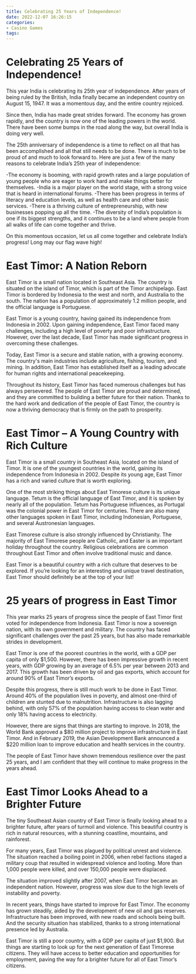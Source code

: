 ```yaml
---
title: Celebrating 25 Years of Independence! 
date: 2022-12-07 16:26:15
categories:
- Casino Games
tags:
---
```



#  Celebrating 25 Years of Independence! 

This year India is celebrating its 25th year of independence. After years of being ruled by the British, India finally became an independent country on August 15, 1947. It was a momentous day, and the entire country rejoiced.

Since then, India has made great strides forward. The economy has grown rapidly, and the country is now one of the leading powers in the world. There have been some bumps in the road along the way, but overall India is doing very well.

The 25th anniversary of independence is a time to reflect on all that has been accomplished and all that still needs to be done. There is much to be proud of and much to look forward to. Here are just a few of the many reasons to celebrate India’s 25th year of independence:

-The economy is booming, with rapid growth rates and a large population of young people who are eager to work hard and make things better for themselves.
-India is a major player on the world stage, with a strong voice that is heard in international forums.
-There has been progress in terms of literacy and education levels, as well as health care and other basic services.
-There is a thriving culture of entrepreneurship, with new businesses popping up all the time.
-The diversity of India’s population is one if its biggest strengths, and it continues to be a land where people from all walks of life can come together and thrive.

On this momentous occasion, let us all come together and celebrate India’s progress! Long may our flag wave high!

#  East Timor: A Nation Reborn 

East Timor is a small nation located in Southeast Asia. The country is situated on the island of Timor, which is part of the Timor archipelago. East Timor is bordered by Indonesia to the west and north, and Australia to the south. The nation has a population of approximately 1.2 million people, and the official language is Portuguese.

East Timor is a young country, having gained its independence from Indonesia in 2002. Upon gaining independence, East Timor faced many challenges, including a high level of poverty and poor infrastructure. However, over the last decade, East Timor has made significant progress in overcoming these challenges.

Today, East Timor is a secure and stable nation, with a growing economy. The country's main industries include agriculture, fishing, tourism, and mining. In addition, East Timor has established itself as a leading advocate for human rights and international peacekeeping.

Throughout its history, East Timor has faced numerous challenges but has always persevered. The people of East Timor are proud and determined, and they are committed to building a better future for their nation. Thanks to the hard work and dedication of the people of East Timor, the country is now a thriving democracy that is firmly on the path to prosperity.

#  East Timor – A Young Country with Rich Culture 

East Timor is a small country in Southeast Asia, located on the island of Timor. It is one of the youngest countries in the world, gaining its independence from Indonesia in 2002. Despite its young age, East Timor has a rich and varied culture that is worth exploring.

One of the most striking things about East Timorese culture is its unique language. Tetum is the official language of East Timor, and it is spoken by nearly all of the population. Tetum has Portuguese influences, as Portugal was the colonial power in East Timor for centuries. There are also many other languages spoken in East Timor, including Indonesian, Portuguese, and several Austronesian languages.

East Timorese culture is also strongly influenced by Christianity. The majority of East Timorese people are Catholic, and Easter is an important holiday throughout the country. Religious celebrations are common throughout East Timor and often involve traditional music and dance.

East Timor is a beautiful country with a rich culture that deserves to be explored. If you’re looking for an interesting and unique travel destination, East Timor should definitely be at the top of your list!

#  25 years of progress in East Timor 


This year marks 25 years of progress since the people of East Timor first voted for independence from Indonesia. East Timor is now a sovereign nation, with its own government and military. The country has faced significant challenges over the past 25 years, but has also made remarkable strides in development.

East Timor is one of the poorest countries in the world, with a GDP per capita of only $1,500. However, there has been impressive growth in recent years, with GDP growing by an average of 6.5% per year between 2013 and 2017. This growth has been driven by oil and gas exports, which account for around 90% of East Timor’s exports.

Despite this progress, there is still much work to be done in East Timor. Around 40% of the population lives in poverty, and almost one-third of children are stunted due to malnutrition. Infrastructure is also lagging behind, with only 57% of the population having access to clean water and only 18% having access to electricity.

However, there are signs that things are starting to improve. In 2018, the World Bank approved a $80 million project to improve infrastructure in East Timor. And in February 2019, the Asian Development Bank announced a $220 million loan to improve education and health services in the country.

The people of East Timor have shown tremendous resilience over the past 25 years, and I am confident that they will continue to make progress in the years ahead.

#  East Timor Looks Ahead to a Brighter Future

The tiny Southeast Asian country of East Timor is finally looking ahead to a brighter future, after years of turmoil and violence. This beautiful country is rich in natural resources, with a stunning coastline, mountains, and rainforest.

For many years, East Timor was plagued by political unrest and violence. The situation reached a boiling point in 2006, when rebel factions staged a military coup that resulted in widespread violence and looting. More than 1,000 people were killed, and over 150,000 people were displaced.

The situation improved slightly after 2007, when East Timor became an independent nation. However, progress was slow due to the high levels of instability and poverty.

In recent years, things have started to improve for East Timor. The economy has grown steadily, aided by the development of new oil and gas reserves. Infrastructure has been improved, with new roads and schools being built. And the security situation has stabilized, thanks to a strong international presence led by Australia.

East Timor is still a poor country, with a GDP per capita of just $1,900. But things are starting to look up for the next generation of East Timorese citizens. They will have access to better education and opportunities for employment, paving the way for a brighter future for all of East Timor’s citizens.